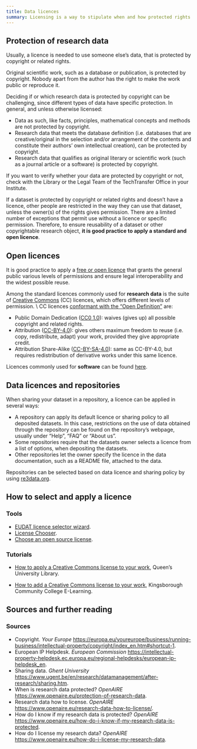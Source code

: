 ```yaml
---
title: Data licences
summary: Licensing is a way to stipulate when and how protected rights in research data (such as copyright) can be used by others.
---
```


## Protection of research data
Usually, a licence is needed to use someone else’s data, that is protected by copyright or related rights.


Original scientific work, such as a database or publication, is protected by copyright. Nobody apart from the author has the right to make the work public or reproduce it.

Deciding if or which research data is protected by copyright can be challenging, since different types of data have specific protection. In general, and unless otherwise licensed:
* Data as such, like facts, principles, mathematical concepts and methods are not protected by copyright.
* Research data that meets the database definition (i.e. databases that are creative/original in the selection and/or arrangement of the contents and constitute their authors’ own intellectual creation), can be protected by copyright.
* Research data that qualifies as original literary or scientific work (such as a journal article or a software) is protected by copyright.

If you want to verify whether your data are protected by copyright or not, check with the Library or the Legal Team of the TechTransfer Office in your Institute.

If a dataset is protected by copyright or related rights and doesn’t have a licence, other people are restricted in the way they can use that dataset, unless the owner(s) of the rights gives permission. There are a limited number of exceptions that permit use without a licence or specific permission.
Therefore, to ensure reusability of a dataset or other copyrightable research object, **it is good practice to apply a standard and open licence**.


## Open licences
It is good practice to apply a [free or open licence](https://en.wikipedia.org/wiki/Free_license) that grants the general public various levels of permissions and ensure legal interoperability and the widest possible reuse.

Among the standard licences commonly used for **research data** is the suite of [Creative Commons](https://creativecommons.org/licenses/) (CC) licences, which offers different levels of permission. \\
CC licences [conformant with the “Open Definition”](https://opendefinition.org/licenses/) are:
* Public Domain Dedication ([CC0 1.0](https://creativecommons.org/publicdomain/zero/1.0/)): waives (gives up) all possible copyright and related rights.
* Attribution ([CC-BY-4.0](https://creativecommons.org/licenses/by/4.0/)): gives others maximum freedom to reuse (i.e. copy, redistribute, adapt) your work, provided they give appropriate credit.
* Attribution Share-Alike ([CC-BY-SA-4.0](https://creativecommons.org/licenses/by-sa/4.0/)): same as CC-BY-4.0, but requires redistribution of derivative works under this same licence.

Licences commonly used for **software** can be found [here](https://choosealicense.com/licenses/).

## Data licences and repositories
When sharing your dataset in a repository, a licence can be applied in several ways:
* A repository can apply its default licence or sharing policy to all deposited datasets. In this case, restrictions on the use of data obtained through the repository can be found on the repository’s webpage, usually under “Help”, “FAQ” or “About us”.
* Some repositories require that the datasets owner selects a licence from a list of options, when depositing the datasets.
* Other repositories let the owner specify the licence in the data documentation, such as a README file, attached to the data.

Repositories can be selected based on data licence and sharing policy by using [re3data.org](https://www.re3data.org/search?query=).

## How to select and apply a licence
### Tools
* [EUDAT licence selector wizard](https://ufal.github.io/public-license-selector/).
* [License Chooser](https://creativecommons.org/choose/).
* [Choose an open source license](https://choosealicense.com).

### Tutorials
* [How to apply a Creative Commons license to your work](https://guides.library.queensu.ca/c.php?g=704790&p=5014948), Queen’s University Library.

* [How to add a Creative Commons license to your work](https://www.youtube.com/watch?v=5QxkuuiZwRU), Kingsborough Community College E-Learning.


## Sources and further reading
### Sources
* Copyright. *Your Europe* <https://europa.eu/youreurope/business/running-business/intellectual-property/copyright/index_en.htm#shortcut-1>.
* European IP Helpdesk. *European Commission* <https://intellectual-property-helpdesk.ec.europa.eu/regional-helpdesks/european-ip-helpdesk_en>.
* Sharing data. *Ghent University* <https://www.ugent.be/en/research/datamanagement/after-research/sharing.htm>. 
* When is research data protected? *OpenAIRE* <https://www.openaire.eu/protection-of-research-data>.
* Research data how to license. *OpenAIRE* <https://www.openaire.eu/research-data-how-to-license/>.
* How do I know if my research data is protected? *OpenAIRE* <https://www.openaire.eu/how-do-i-know-if-my-research-data-is-protected>.
* How do I license my research data? *OpenAIRE* <https://www.openaire.eu/how-do-i-license-my-research-data>.
